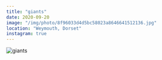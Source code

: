 ```yaml
---
title: "giants"
date: 2020-09-20
image: "/img/photo/8f96033d4d5bc58023a8646641512136.jpg"
location: "Weymouth, Dorset"
instagram: true
---
```


![giants](/img/photo/8f96033d4d5bc58023a8646641512136.jpg)

